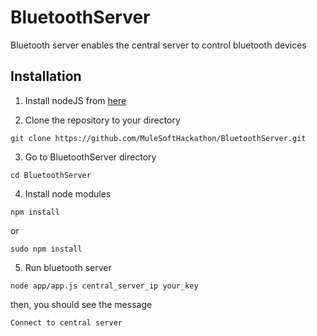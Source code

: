 BluetoothServer
===============
Bluetooth server enables the central server to control bluetooth devices

Installation
------
1. Install nodeJS from [here](http://nodejs.org/)


2. Clone the repository to your directory
  ```
  git clone https://github.com/MuleSoftHackathon/BluetoothServer.git
  ```


3. Go to BluetoothServer directory
  ```
  cd BluetoothServer
  ``` 


4. Install node modules
  ```
  npm install
  ```
  or
  ```
  sudo npm install
  ```


5. Run bluetooth server
  ```
  node app/app.js central_server_ip your_key
  ``` 
  then, you should see the message
  ```
  Connect to central server
  ```   


